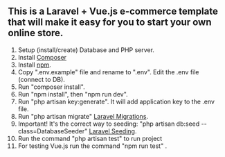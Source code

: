 ## This is a Laravel + Vue.js e-commerce template that will make it easy for you to start your own online store.
1. Setup (install/create) Database and PHP server.
2. Install [Composer](https://getcomposer.org/doc/00-intro.md)
3. Install [npm](https://docs.npmjs.com/getting-started/installing-node). 
4. Copy ".env.example" file and rename to ".env". Edit the .env file (connect to DB).
5. Run "composer install".
6. Run "npm install", then "npm run dev".
7. Run "php artisan key:generate". It will add application key to the .env file.
8. Run "php artisan migrate" [Laravel Migrations](https://laravel.com/docs/master/migrations).
9. Important! It's the correct way to seeding: "php artisan db:seed --class=DatabaseSeeder" [Laravel Seeding](https://laravel.com/docs/master/seeding).
10. Run the command "php artisan test" to run project
11. For testing Vue.js run the command "npm run test" .



